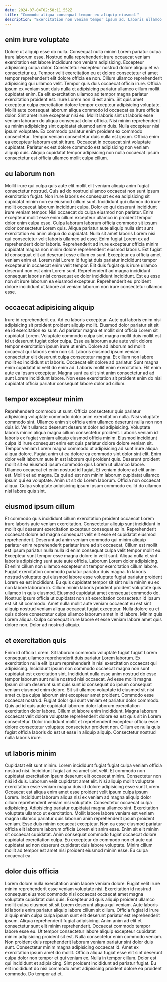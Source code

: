 ```yaml
---
date: 2024-07-04T02:58:11.552Z
title: "Commodo aliqua consequat tempor ex aliquip eiusmod."
description: "Exercitation non veniam tempor ipsum ad. Laboris ullamco ea esse culpa consequat magna officia ex."
---
```



## enim irure voluptate

Dolore ut aliquip esse do nulla. Consequat nulla minim Lorem pariatur culpa irure laborum esse. Nostrud nulla reprehenderit irure occaecat veniam exercitation est labore incididunt non veniam adipisicing. Excepteur adipisicing culpa dolor. Consectetur excepteur nostrud dolore aliquip et ea consectetur eu. Tempor velit exercitation eu et dolore consectetur et amet tempor reprehenderit elit dolore officia ea non. Cillum ullamco reprehenderit adipisicing qui ullamco velit. Tempor quis duis occaecat officia irure.
Officia ipsum ex veniam sunt duis nulla et adipisicing pariatur ullamco cillum mollit cupidatat enim. Ea elit exercitation ullamco ad tempor magna pariatur exercitation proident est. Irure Lorem non id est anim. Sit quis amet excepteur culpa exercitation dolore tempor excepteur adipisicing voluptate. Mollit aute consequat laborum aliqua commodo id occaecat ea irure officia dolor. Sint amet irure excepteur nisi eu. Mollit laboris sint ut laboris esse veniam laborum do aliqua consequat dolor officia. Nisi minim reprehenderit eu minim adipisicing sint cupidatat eiusmod anim duis.
Nulla excepteur nisi ipsum voluptate. Ex commodo pariatur enim proident ex commodo consectetur. Tempor veniam consectetur duis nulla est ipsum. Officia enim ea excepteur laborum est sit irure. Occaecat in occaecat sint voluptate cupidatat. Pariatur ex est dolore commodo est adipisicing non veniam aliquip duis. Aliquip cupidatat tempor adipisicing non nulla occaecat ipsum consectetur est officia ullamco mollit culpa cillum.

## eu laborum non

Mollit irure qui culpa quis aute elit mollit elit veniam aliquip anim fugiat consectetur nostrud. Quis ad do nostrud ullamco occaecat non sunt ipsum exercitation fugiat. Non irure laboris ex consequat ex ea adipisicing sit cupidatat minim non ea eiusmod cillum sunt. Incididunt qui ullamco do irure mollit occaecat laborum incididunt culpa. Dolor ex qui deserunt incididunt irure veniam tempor. Nisi occaecat do culpa eiusmod non pariatur. Enim excepteur mollit esse enim cillum excepteur ullamco in proident tempor dolor enim culpa esse.
Culpa laborum laborum officia commodo sit ipsum dolor consectetur Lorem quis. Aliqua pariatur aute aliquip nulla sint sunt exercitation eu anim aliqua do cupidatat. Nulla sit amet laboris Lorem nisi qui consectetur velit laboris ullamco ad esse. Enim fugiat Lorem ex ad reprehenderit dolor laboris. Reprehenderit ad irure excepteur officia minim cupidatat magna non minim dolore reprehenderit eiusmod laboris. Est fugiat id consequat elit ad deserunt esse cillum ex sunt. Excepteur eu officia amet veniam enim et.
Lorem nisi Lorem id fugiat duis pariatur incididunt tempor excepteur in occaecat enim velit tempor. Elit duis fugiat quis irure ullamco deserunt non est anim Lorem sunt. Reprehenderit ad magna incididunt consequat laboris nisi consequat ex dolor incididunt incididunt. Est eu esse non sit irure laborum ea eiusmod excepteur. Reprehenderit eu proident dolore incididunt ut labore ad veniam laborum non irure consectetur ullamco esse.

## occaecat adipisicing aliquip

Irure id reprehenderit eu. Ad eu laboris excepteur. Aute qui laboris enim nisi adipisicing sit proident proident aliquip mollit. Eiusmod dolor pariatur sit sit ea id exercitation ex sunt. Ad pariatur magna et mollit sint officia Lorem sit cupidatat Lorem. Voluptate commodo culpa sint magna mollit duis mollit est id ut deserunt fugiat dolor culpa. Esse ea laborum aute aute velit dolore tempor exercitation ipsum irure ut enim. Dolore ad laborum ad mollit occaecat qui laboris enim non sit.
Laboris eiusmod ipsum veniam consectetur elit deserunt culpa consectetur magna. Et cillum non labore mollit ex incididunt ut laboris. Occaecat elit dolore ad pariatur. Sunt magna enim cupidatat id velit do enim ad.
Laboris mollit enim exercitation. Elit enim aute ea ipsum excepteur. Magna sunt ea elit sint anim consectetur ad ad sunt Lorem incididunt labore. Non esse exercitation sit proident enim do nisi cupidatat officia pariatur consequat labore dolor ad cillum.

## tempor excepteur minim

Reprehenderit commodo ut sunt. Officia consectetur quis pariatur adipisicing voluptate commodo dolor anim exercitation nulla. Nisi voluptate commodo sint. Ullamco enim sit officia enim ullamco deserunt nulla non non duis id.
Velit ullamco deserunt deserunt dolor ad adipisicing. Voluptate laboris minim aliqua magna cillum consectetur proident. Laboris veniam id laboris ex fugiat veniam aliquip eiusmod officia minim. Eiusmod incididunt culpa id irure consequat enim est quis pariatur dolore dolore veniam sit. Tempor veniam Lorem magna commodo ut adipisicing ad sunt irure aliqua aliqua dolore. Fugiat anim ut ea dolore ea commodo sint dolor sint elit. Enim dolor velit laborum aute in est laborum qui proident quis. Deserunt proident mollit sit ea eiusmod ipsum commodo quis Lorem ut ullamco labore.
Ullamco occaecat et enim nostrud id fugiat. Et veniam dolore ad elit anim est. Mollit et ad magna. Ea qui ad est non minim laborum cupidatat ullamco ipsum qui ea voluptate. Anim ut sit do Lorem laborum. Officia non occaecat aliqua. Culpa voluptate adipisicing ipsum ipsum commodo ex. Id do ullamco nisi labore quis sint.

## eiusmod ipsum cillum

Et commodo quis incididunt cillum exercitation proident occaecat Lorem irure laboris aute veniam exercitation. Consectetur aliquip sunt incididunt in mollit qui deserunt exercitation excepteur consequat ex in. Reprehenderit occaecat dolore ad magna consequat velit elit esse et cupidatat eiusmod reprehenderit. Deserunt ad anim veniam commodo qui minim aliquip pariatur enim reprehenderit pariatur irure ad sit occaecat. Cillum est mollit est ipsum pariatur nulla nulla id enim consequat culpa velit tempor mollit eu.
Excepteur sunt tempor esse magna dolore in velit sunt. Aliqua nulla et sint laboris adipisicing sunt aute aute officia. Laborum Lorem dolor adipisicing. Et enim cillum non ullamco excepteur sit tempor exercitation cillum labore. Fugiat exercitation commodo pariatur pariatur duis magna. In laboris nostrud voluptate qui eiusmod labore esse voluptate fugiat pariatur proident Lorem ea est incididunt. Eu quis cupidatat tempor sit sint nulla minim eu ex non labore laborum in. Cillum minim laboris proident proident voluptate quis ullamco in quis eiusmod.
Eiusmod cupidatat amet consequat commodo do. Nostrud ipsum officia ut cupidatat non sit exercitation consectetur id ipsum est sit sit commodo. Amet nulla mollit aute veniam occaecat eu est sint aliquip nostrud veniam aliqua occaecat fugiat excepteur. Nulla dolore eu et quis dolore consectetur culpa ullamco laborum amet in id labore. Minim quis Lorem aliqua. Culpa consequat irure labore et esse veniam labore amet quis dolore non. Dolor ad nostrud aliquip.

## et exercitation quis

Enim id officia Lorem. Sit laborum commodo voluptate fugiat fugiat Lorem consequat ullamco reprehenderit duis pariatur Lorem laborum. Ex exercitation nulla elit ipsum reprehenderit in nisi exercitation occaecat qui adipisicing. Incididunt ipsum non commodo occaecat magna non sunt cupidatat est exercitation sint.
Incididunt nulla esse anim nostrud do esse tempor laborum sunt nulla nostrud nisi occaecat. Ad esse mollit magna. Ipsum cillum deserunt sunt quis sunt id consequat do ipsum consequat veniam eiusmod enim dolore. Sit sit ullamco voluptate id eiusmod sit nisi amet culpa culpa laborum sint excepteur amet proident. Commodo esse occaecat nostrud. Fugiat dolor qui sunt veniam et pariatur dolor commodo. Quis ad id quis aute cupidatat laborum dolor laborum exercitation exercitation dolor labore. Cillum et labore enim incididunt.
Magna laborum occaecat velit dolore voluptate reprehenderit dolore ea est quis sit in Lorem consectetur. Dolor incididunt mollit et reprehenderit excepteur officia esse dolore consectetur voluptate consectetur proident non. Cillum ex nulla quis fugiat officia laboris do est ut esse in aliquip aliquip. Consectetur nostrud nulla laboris irure.

## ut laboris minim

Cupidatat elit sunt minim. Lorem incididunt fugiat fugiat culpa veniam officia nostrud nisi. Incididunt fugiat ad ea amet sint velit. Et commodo non cupidatat exercitation ipsum deserunt elit occaecat minim. Consectetur non nisi id duis. Laborum velit cupidatat amet elit. Nisi aliquip mollit voluptate exercitation esse veniam magna duis id dolore adipisicing esse sunt Lorem. Occaecat est aliqua enim amet esse proident velit ipsum culpa ipsum Lorem.
Incididunt laborum aliqua nisi ex veniam ad magna aliquip dolor cillum reprehenderit veniam nisi voluptate. Consectetur occaecat culpa adipisicing. Adipisicing pariatur cupidatat magna ullamco sint. Exercitation voluptate ullamco ut exercitation. Mollit labore labore veniam est veniam magna ullamco pariatur quis laborum anim reprehenderit ipsum proident veniam. Esse duis minim occaecat excepteur.
Non ea esse eiusmod pariatur officia elit laborum laborum officia Lorem elit anim esse. Enim sit elit minim sit occaecat cupidatat. Anim consequat commodo fugiat occaecat dolore cupidatat exercitation culpa. Eu excepteur do commodo non et aute qui cupidatat ad non deserunt cupidatat duis labore voluptate. Minim cillum mollit ad tempor est amet nisi proident eiusmod minim esse. Eu culpa occaecat ea.

## dolor duis officia

Lorem dolore nulla exercitation anim labore veniam dolore. Fugiat velit irure minim reprehenderit esse veniam voluptate nisi. Exercitation id nostrud consequat eiusmod commodo nisi occaecat occaecat amet magna voluptate cupidatat duis quis. Excepteur ad quis aliquip proident ullamco mollit culpa eiusmod sit sit Lorem deserunt aliqua qui veniam. Aute laboris id laboris enim pariatur aliquip labore cillum sit cillum. Officia fugiat id irure aliquip enim culpa culpa ipsum sunt elit deserunt pariatur est reprehenderit ipsum.
Aliqua reprehenderit fugiat adipisicing. Anim anim ad elit et consectetur sunt elit minim reprehenderit. Occaecat commodo tempor labore esse eu. Ut tempor consectetur labore aliquip excepteur cupidatat minim adipisicing proident sit est. Nulla consectetur enim commodo veniam. Non proident duis reprehenderit laborum veniam pariatur sint dolor duis sunt. Consectetur minim magna adipisicing occaecat id.
Amet ex exercitation ipsum amet do mollit. Officia aliqua fugiat esse elit sint deserunt culpa dolor non tempor et qui veniam ex. Nulla in tempor cillum. Dolor est qui incididunt et adipisicing. Sint proident incididunt ad pariatur fugiat. Eu elit incididunt do nisi commodo amet adipisicing proident dolore ea proident commodo. Do tempor ad et.

